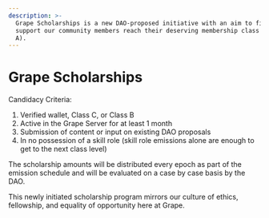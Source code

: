 ```yaml
---
description: >-
  Grape Scholarships is a new DAO-proposed initiative with an aim to financially
  support our community members reach their deserving membership class (C, B, or
  A).
---
```


# Grape Scholarships

Candidacy Criteria:

1. Verified wallet, Class C, or Class B
2. Active in the Grape Server for at least 1 month
3. Submission of content or input on existing DAO proposals
4. In no possession of a skill role (skill role emissions alone are enough to get to the next class level)

The scholarship amounts will be distributed every epoch as part of the emission schedule and will be evaluated on a case by case basis by the DAO.

This newly initiated scholarship program mirrors our culture of ethics, fellowship, and equality of opportunity here at Grape.
